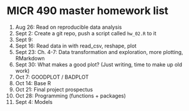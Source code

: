# MICR 490 master homework list

1. Aug 26: Read on reproducible data analysis
2. Sept 2: Create a git repo, push a script called `hw_02.R` to it
3. Sept 9: 
4. Sept 16: Read data in with read_csv, reshape, plot
5. Sept 23: Ch. 4-7: Data transformation and exploration, more plotting, RMarkdown
6. Sept 30: What makes a good plot? (Just writing, time to make up old work)
7. Oct 7: GOODPLOT / BADPLOT
8. Oct 14: Base R
9. Oct 21: Final project prospectus
10. Oct 28: Programming (functions + packages)
11. Sept 4: Models